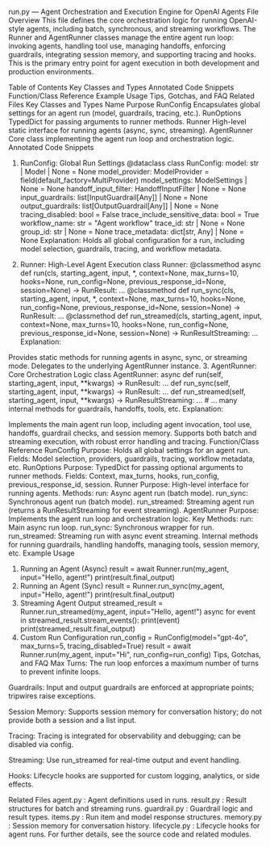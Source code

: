 run.py — Agent Orchestration and Execution Engine for OpenAI Agents
File Overview
This file defines the core orchestration logic for running OpenAI-style agents, including batch, synchronous, and streaming workflows. The Runner and AgentRunner classes manage the entire agent run loop: invoking agents, handling tool use, managing handoffs, enforcing guardrails, integrating session memory, and supporting tracing and hooks. This is the primary entry point for agent execution in both development and production environments.

Table of Contents
Key Classes and Types
Annotated Code Snippets
Function/Class Reference
Example Usage
Tips, Gotchas, and FAQ
Related Files
Key Classes and Types
Name	Purpose
RunConfig	Encapsulates global settings for an agent run (model, guardrails, tracing, etc.).
RunOptions	TypedDict for passing arguments to runner methods.
Runner	High-level static interface for running agents (async, sync, streaming).
AgentRunner	Core class implementing the agent run loop and orchestration logic.
Annotated Code Snippets
1. RunConfig: Global Run Settings
@dataclass
class RunConfig:
    model: str | Model | None = None
    model_provider: ModelProvider = field(default_factory=MultiProvider)
    model_settings: ModelSettings | None = None
    handoff_input_filter: HandoffInputFilter | None = None
    input_guardrails: list[InputGuardrail[Any]] | None = None
    output_guardrails: list[OutputGuardrail[Any]] | None = None
    tracing_disabled: bool = False
    trace_include_sensitive_data: bool = True
    workflow_name: str = "Agent workflow"
    trace_id: str | None = None
    group_id: str | None = None
    trace_metadata: dict[str, Any] | None = None
Explanation:
Holds all global configuration for a run, including model selection, guardrails, tracing, and workflow metadata.

2. Runner: High-Level Agent Execution
class Runner:
    @classmethod
    async def run(cls, starting_agent, input, *, context=None, max_turns=10, hooks=None, run_config=None, previous_response_id=None, session=None) -> RunResult: ...
    @classmethod
    def run_sync(cls, starting_agent, input, *, context=None, max_turns=10, hooks=None, run_config=None, previous_response_id=None, session=None) -> RunResult: ...
    @classmethod
    def run_streamed(cls, starting_agent, input, context=None, max_turns=10, hooks=None, run_config=None, previous_response_id=None, session=None) -> RunResultStreaming: ...
Explanation:

Provides static methods for running agents in async, sync, or streaming mode.
Delegates to the underlying AgentRunner instance.
3. AgentRunner: Core Orchestration Logic
class AgentRunner:
    async def run(self, starting_agent, input, **kwargs) -> RunResult: ...
    def run_sync(self, starting_agent, input, **kwargs) -> RunResult: ...
    def run_streamed(self, starting_agent, input, **kwargs) -> RunResultStreaming: ...
    # ... many internal methods for guardrails, handoffs, tools, etc.
Explanation:

Implements the main agent run loop, including agent invocation, tool use, handoffs, guardrail checks, and session memory.
Supports both batch and streaming execution, with robust error handling and tracing.
Function/Class Reference
RunConfig
Purpose: Holds all global settings for an agent run.
Fields: Model selection, providers, guardrails, tracing, workflow metadata, etc.
RunOptions
Purpose: TypedDict for passing optional arguments to runner methods.
Fields: Context, max_turns, hooks, run_config, previous_response_id, session.
Runner
Purpose: High-level interface for running agents.
Methods:
run: Async agent run (batch mode).
run_sync: Synchronous agent run (batch mode).
run_streamed: Streaming agent run (returns a RunResultStreaming for event streaming).
AgentRunner
Purpose: Implements the agent run loop and orchestration logic.
Key Methods:
run: Main async run loop.
run_sync: Synchronous wrapper for run.
run_streamed: Streaming run with async event streaming.
Internal methods for running guardrails, handling handoffs, managing tools, session memory, etc.
Example Usage
1. Running an Agent (Async)
result = await Runner.run(my_agent, input="Hello, agent!")
print(result.final_output)
2. Running an Agent (Sync)
result = Runner.run_sync(my_agent, input="Hello, agent!")
print(result.final_output)
3. Streaming Agent Output
streamed_result = Runner.run_streamed(my_agent, input="Hello, agent!")
async for event in streamed_result.stream_events():
    print(event)
print(streamed_result.final_output)
4. Custom Run Configuration
run_config = RunConfig(model="gpt-4o", max_turns=5, tracing_disabled=True)
result = await Runner.run(my_agent, input="Hi", run_config=run_config)
Tips, Gotchas, and FAQ
Max Turns:
The run loop enforces a maximum number of turns to prevent infinite loops.

Guardrails:
Input and output guardrails are enforced at appropriate points; tripwires raise exceptions.

Session Memory:
Supports session memory for conversation history; do not provide both a session and a list input.

Tracing:
Tracing is integrated for observability and debugging; can be disabled via config.

Streaming:
Use run_streamed for real-time output and event handling.

Hooks:
Lifecycle hooks are supported for custom logging, analytics, or side effects.

Related Files
agent.py
: Agent definitions used in runs.
result.py
: Result structures for batch and streaming runs.
guardrail.py
: Guardrail logic and result types.
items.py
: Run item and model response structures.
memory.py
: Session memory for conversation history.
lifecycle.py
: Lifecycle hooks for agent runs.
For further details, see the source code and related modules.